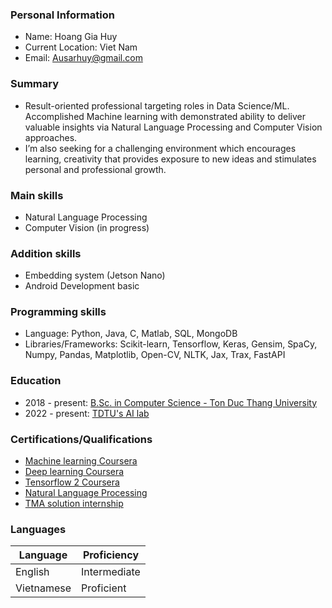 ### Personal Information
- Name: Hoang Gia Huy
- Current Location: Viet Nam
- Email: Ausarhuy@gmail.com
### Summary
- Result-oriented professional targeting roles in Data Science/ML. Accomplished Machine learning with demonstrated ability to deliver valuable insights via Natural Language Processing and Computer Vision approaches.
- I’m also seeking for a challenging environment which encourages learning, creativity that provides exposure to new ideas and stimulates personal and professional growth.
### Main skills
- Natural Language Processing
- Computer Vision (in progress)
### Addition skills
- Embedding system (Jetson Nano)
- Android Development basic
### Programming skills
- Language: Python, Java, C, Matlab, SQL, MongoDB
- Libraries/Frameworks: Scikit-learn, Tensorflow, Keras, Gensim, SpaCy, Numpy, Pandas, Matplotlib, Open-CV, NLTK, Jax, Trax, FastAPI
### Education
- 2018 - present: [B.Sc. in Computer Science - Ton Duc Thang University](https://www.linkedin.com/school/ton-duc-thang-university/?originalSubdomain=vn)
- 2022 - present: [TDTU's AI lab](https://sites.google.com/view/ailab-tdtu)
### Certifications/Qualifications
- [Machine learning Coursera](https://coursera.org/share/7d1a910c51a1218e6a9d3d516a9f6554)
- [Deep learning Coursera](https://coursera.org/share/697dad03c3b610146a57800048f7fc99)
- [Tensorflow 2 Coursera](https://coursera.org/share/d0a059ef2f9604cd33c9bffe4ef2bf6f)
- [Natural Language Processing](https://coursera.org/share/7e1eb25ab5a56b87c3eb2e03a75f512a)
- [TMA solution internship](https://drive.google.com/file/d/1zEIiZgmsiKuCugvIY1UujxmAolX1bG46/view?usp=sharing)
### Languages
| Language   | Proficiency  |
|------------|--------------|
| English    | Intermediate |
| Vietnamese | Proficient   |


